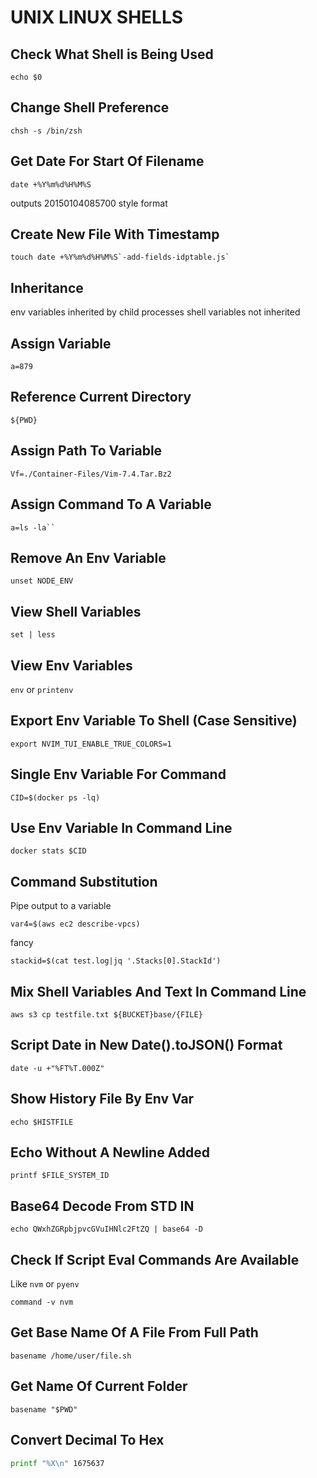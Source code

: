# UNIX LINUX SHELLS

## Check What Shell is Being Used

```console
echo $0
```

## Change Shell Preference

```console
chsh -s /bin/zsh
```

## Get Date For Start Of Filename

```console
date +%Y%m%d%H%M%S
```

outputs 20150104085700 style format

## Create New File With Timestamp

```console
touch date +%Y%m%d%H%M%S`-add-fields-idptable.js`
```

## Inheritance

env variables inherited by child processes
shell variables not inherited

## Assign Variable

```console
a=879
```

## Reference Current Directory

```console
${PWD}
```

## Assign Path To Variable

```console
Vf=./Container-Files/Vim-7.4.Tar.Bz2
```

## Assign Command To A Variable

```console
a=ls -la``
```

## Remove An Env Variable

```console
unset NODE_ENV
```

## View Shell Variables

```console
set | less
```

## View Env Variables

`env`
or
`printenv`

## Export Env Variable To Shell (Case Sensitive)

```console
export NVIM_TUI_ENABLE_TRUE_COLORS=1
```

## Single Env Variable For Command

```console
CID=$(docker ps -lq)
```

## Use Env Variable In Command Line

```console
docker stats $CID
```

## Command Substitution

Pipe output to a variable

```console
var4=$(aws ec2 describe-vpcs)
```

fancy

```console
stackid=$(cat test.log|jq '.Stacks[0].StackId')
```

## Mix Shell Variables And Text In Command Line

```console
aws s3 cp testfile.txt ${BUCKET}base/{FILE}
```

## Script Date in New Date().toJSON() Format

```console
date -u +"%FT%T.000Z"
```

## Show History File By Env Var

```console
echo $HISTFILE
```

## Echo Without A Newline Added

```console
printf $FILE_SYSTEM_ID
```

## Base64 Decode From STD IN

```console
echo QWxhZGRpbjpvcGVuIHNlc2FtZQ | base64 -D
```

## Check If Script Eval Commands Are Available

Like `nvm` or `pyenv`

```console
command -v nvm
```

## Get Base Name Of A File From Full Path

```console
basename /home/user/file.sh
```

## Get Name Of Current Folder

```console
basename "$PWD"
```

## Convert Decimal To Hex

```sh
printf "%X\n" 1675637
```
